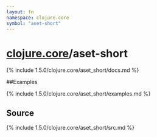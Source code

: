 ```yaml
---
layout: fn
namespace: clojure.core
symbol: "aset-short"
---
```


# [clojure.core](../)/aset-short

{% include 1.5.0/clojure.core/aset_short/docs.md %}

##Examples

{% include 1.5.0/clojure.core/aset_short/examples.md %}
## Source
{% include 1.5.0/clojure.core/aset_short/src.md %}

